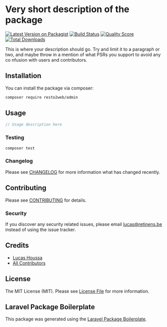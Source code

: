# Very short description of the package

[![Latest Version on Packagist](https://img.shields.io/packagist/v/resto2web/admin.svg?style=flat-square)](https://packagist.org/packages/resto2web/admin)
[![Build Status](https://img.shields.io/travis/resto2web/admin/master.svg?style=flat-square)](https://travis-ci.org/resto2web/admin)
[![Quality Score](https://img.shields.io/scrutinizer/g/resto2web/admin.svg?style=flat-square)](https://scrutinizer-ci.com/g/resto2web/admin)
[![Total Downloads](https://img.shields.io/packagist/dt/resto2web/admin.svg?style=flat-square)](https://packagist.org/packages/resto2web/admin)

This is where your description should go. Try and limit it to a paragraph or two, and maybe throw in a mention of what PSRs you support to avoid any co
nfusion with users and contributors.

## Installation

You can install the package via composer:

```bash
composer require resto2web/admin
```

## Usage

``` php
// Usage description here
```

### Testing

``` bash
composer test
```

### Changelog

Please see [CHANGELOG](CHANGELOG.md) for more information what has changed recently.

## Contributing

Please see [CONTRIBUTING](CONTRIBUTING.md) for details.

### Security

If you discover any security related issues, please email lucas@retinens.be instead of using the issue tracker.

## Credits

- [Lucas Houssa](https://github.com/resto2web)
- [All Contributors](../../contributors)

## License

The MIT License (MIT). Please see [License File](LICENSE.md) for more information.

## Laravel Package Boilerplate

This package was generated using the [Laravel Package Boilerplate](https://laravelpackageboilerplate.com).